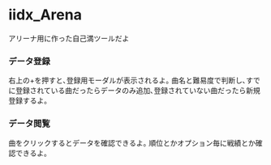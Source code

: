 # iidx_Arena
アリーナ用に作った自己満ツールだよ


### データ登録
右上の+を押すと､登録用モーダルが表示されるよ｡
曲名と難易度で判断し､すでに登録されている曲だったらデータのみ追加､登録されていない曲だったら新規登録するよ｡

### データ閲覧
曲をクリックするとデータを確認できるよ｡
順位とかオプション毎に戦績とか確認できるよ｡
